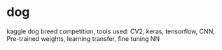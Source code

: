 # dog
kaggle dog breed competition, tools used: CV2, keras, tensorflow, CNN, Pre-trained weights, learning transfer, fine tuning NN

